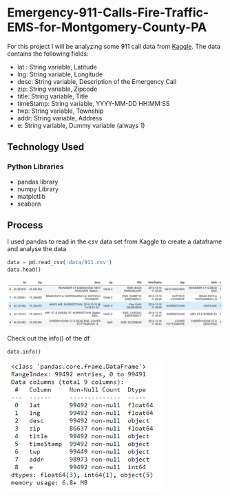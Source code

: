 # Emergency-911-Calls-Fire-Traffic-EMS-for-Montgomery-County-PA
For this project I will be analyzing some 911 call data from [Kaggle](https://www.kaggle.com/mchirico/montcoalert). The data 
contains the following fields:

* lat : String variable, Latitude
* lng: String variable, Longitude
* desc: String variable, Description of the Emergency Call
* zip: String variable, Zipcode
* title: String variable, Title
* timeStamp: String variable, YYYY-MM-DD HH:MM:SS
* twp: String variable, Township
* addr: String variable, Address
* e: String variable, Dummy variable (always 1)

## Technology Used 
### Python Libraries 
  * pandas library
  * numpy Library
  * matplotlib
  * seaborn

## Process

I used pandas to read in the csv data set from Kaggle to create a dataframe and analyse the data

```python
data = pd.read_csv('data/911.csv')
data.head()
```
![dataframe](images/dataframe.PNG)

Check out the info() of the df
```python
data.info()
```
![dataframe info](images/datainfo.PNG)
